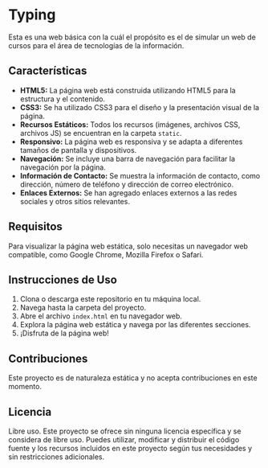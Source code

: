   # Typing

Esta es una web básica con la cuál el propósito es el de simular un web de cursos para el área de tecnologías de la información.

## Características

- **HTML5:** La página web está construida utilizando HTML5 para la estructura y el contenido.
- **CSS3:** Se ha utilizado CSS3 para el diseño y la presentación visual de la página.
- **Recursos Estáticos:** Todos los recursos (imágenes, archivos CSS, archivos JS) se encuentran en la carpeta `static`.
- **Responsivo:** La página web es responsiva y se adapta a diferentes tamaños de pantalla y dispositivos.
- **Navegación:** Se incluye una barra de navegación para facilitar la navegación por la página.
- **Información de Contacto:** Se muestra la información de contacto, como dirección, número de teléfono y dirección de correo electrónico.
- **Enlaces Externos:** Se han agregado enlaces externos a las redes sociales y otros sitios relevantes.

## Requisitos

Para visualizar la página web estática, solo necesitas un navegador web compatible, como Google Chrome, Mozilla Firefox o Safari.

## Instrucciones de Uso

1. Clona o descarga este repositorio en tu máquina local.
2. Navega hasta la carpeta del proyecto.
3. Abre el archivo `index.html` en tu navegador web.
4. Explora la página web estática y navega por las diferentes secciones.
5. ¡Disfruta de la página web!

## Contribuciones

Este proyecto es de naturaleza estática y no acepta contribuciones en este momento.

## Licencia
Libre uso.
Este proyecto se ofrece sin ninguna licencia específica y se considera de libre uso. Puedes utilizar, modificar y distribuir el código fuente y los recursos incluidos en este proyecto según tus necesidades y sin restricciones adicionales.
